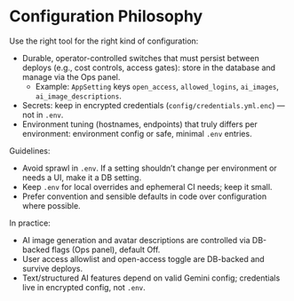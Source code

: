# Configuration Philosophy

Use the right tool for the right kind of configuration:

- Durable, operator-controlled switches that must persist between deploys (e.g., cost controls,
  access gates): store in the database and manage via the Ops panel.
  - Example: `AppSetting` keys `open_access`, `allowed_logins`, `ai_images`,
    `ai_image_descriptions`.
- Secrets: keep in encrypted credentials (`config/credentials.yml.enc`) — not in `.env`.
- Environment tuning (hostnames, endpoints) that truly differs per environment: environment config
  or safe, minimal `.env` entries.

Guidelines:

- Avoid sprawl in `.env`. If a setting shouldn’t change per environment or needs a UI, make it a DB
  setting.
- Keep `.env` for local overrides and ephemeral CI needs; keep it small.
- Prefer convention and sensible defaults in code over configuration where possible.

In practice:

- AI image generation and avatar descriptions are controlled via DB-backed flags (Ops panel),
  default Off.
- User access allowlist and open-access toggle are DB-backed and survive deploys.
- Text/structured AI features depend on valid Gemini config; credentials live in encrypted config,
  not `.env`.
